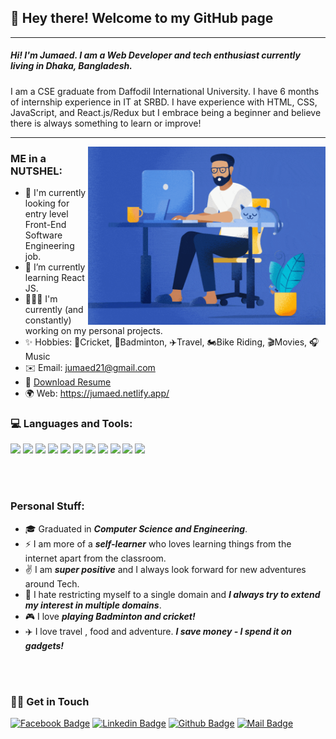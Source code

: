 ## 👋 Hey there! Welcome to my GitHub page

---

##### Hi! **I'm Jumaed.** I am a Web Developer and tech enthusiast currently living in Dhaka, Bangladesh. 

I am a CSE graduate from Daffodil International University. I have 6 months of internship experience in IT at SRBD. I have experience with HTML, CSS, JavaScript, and React.js/Redux but I embrace being a beginner and believe there is always something to learn or improve!

---

<img src="./coding.gif" width=380px align="right"/>

### ME in a NUTSHEL:

- 💼 I'm currently looking for entry level Front-End Software Engineering job.
- 🌱 I’m currently learning React JS.
- 👨🏽‍🏫 I'm currently (and constantly) working on my personal projects.
- ✨ Hobbies: 🏏Cricket, 🏸Badminton, ✈️Travel, 🏍Bike Riding, 🎬Movies, 🎧Music
- ✉️ Email: jumaed21@gmail.com
- 📝 [Download Resume](https://drive.google.com/u/0/uc?id=1d-gEa5jKuLD9YTN2IQmnA4eAqFBwT-gC&export=download)
- 🌍 Web: <a href="https://jumaed.netlify.app/" target="_blank">https://jumaed.netlify.app/</a>





### 💻 Languages and Tools:

<img src="https://img.shields.io/badge/html5%20-%23E34F26.svg?&style=for-the-badge&logo=html5&logoColor=white"/>  <img src="https://img.shields.io/badge/css3%20-%231572B6.svg?&style=for-the-badge&logo=css3&logoColor=white"/>  <img src="https://img.shields.io/badge/javascript%20-%23323330.svg?&style=for-the-badge&logo=javascript&logoColor=%23F7DF1E"/>  <img src="https://img.shields.io/badge/react%20-%2320232a.svg?&style=for-the-badge&logo=react&logoColor=%2361DAFB"/>  <img src="https://img.shields.io/badge/bootstrap%20-%23563D7C.svg?&style=for-the-badge&logo=bootstrap&logoColor=white"/>  <img src="https://img.shields.io/badge/git%20-%23F05033.svg?&style=for-the-badge&logo=git&logoColor=white"/>  <img src="https://img.shields.io/badge/github%20-%23121011.svg?&style=for-the-badge&logo=github&logoColor=white"/>  <img src="https://img.shields.io/badge/mysql-%2300f.svg?&style=for-the-badge&logo=mysql&logoColor=white"/>  <img src="https://img.shields.io/badge/NPM-CB3837?logo=NPM&logoColor=white&style=for-the-badge" />  <img src="https://img.shields.io/badge/Linux-FCC624?logo=Linux&logoColor=white&style=for-the-badge" />  <img src="https://img.shields.io/badge/Bash-4EAA25?logo=GNU-Bash&logoColor=white&style=for-the-badge" />

<br>

<br>

### Personal Stuff:

- 🎓 Graduated  in ***Computer Science and Engineering***.
- ⚡ I am more of a ***self-learner*** who loves learning things from the internet apart from the classroom.
- ✌️ I am ***super positive*** and I always look forward for new adventures around Tech.
- 👐 I hate restricting myself to a single domain and ***I always try to extend my interest in multiple domains***.
- 🎮 I love ***playing Badminton and cricket!***
- ✈️ I love travel , food and adventure. ***I save money - I spend it on gadgets!***

<br>

<br>

### 🙋‍♂️ Get in Touch

[![Facebook Badge](https://img.shields.io/badge/Facebook-1877F2?style=for-the-badge&logo=facebook&logoColor=white)](https://www.facebook.com/anjumaed)  [![Linkedin Badge](https://img.shields.io/badge/LinkedIn-0077B5?style=for-the-badge&logo=linkedin&logoColor=white)](https://www.linkedin.com/in/anjumaed/)  [![Github Badge](https://img.shields.io/badge/GitHub-100000?style=for-the-badge&logo=github&logoColor=white)](https://github.com/jumaed)  [![Mail Badge](https://img.shields.io/badge/Gmail-D14836?style=for-the-badge&logo=gmail&logoColor=white)](mailto:jumaed21@gmail.com)
